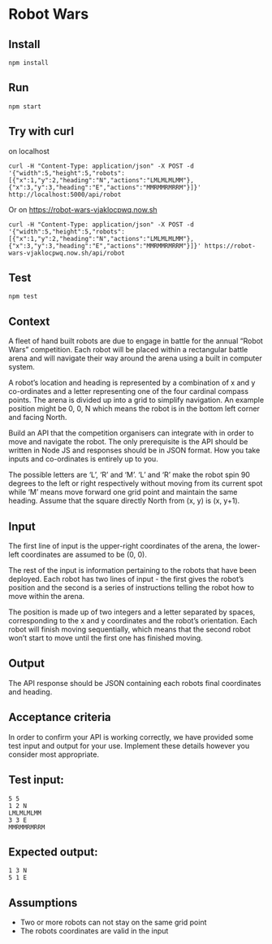 # Robot Wars


## Install

    npm install

## Run

    npm start

## Try with curl

on localhost

    curl -H "Content-Type: application/json" -X POST -d '{"width":5,"height":5,"robots":[{"x":1,"y":2,"heading":"N","actions":"LMLMLMLMM"},{"x":3,"y":3,"heading":"E","actions":"MMRMMRMRRM"}]}' http://localhost:5000/api/robot

Or on https://robot-wars-vjaklocpwq.now.sh

    curl -H "Content-Type: application/json" -X POST -d '{"width":5,"height":5,"robots":[{"x":1,"y":2,"heading":"N","actions":"LMLMLMLMM"},{"x":3,"y":3,"heading":"E","actions":"MMRMMRMRRM"}]}' https://robot-wars-vjaklocpwq.now.sh/api/robot

## Test

    npm test

## Context

A fleet of hand built robots are due to engage in battle for the annual “Robot Wars” competition. Each robot will be placed within a rectangular battle arena and will navigate their way around the arena using a built in computer system.

A robot’s location and heading is represented by a combination of x and y co-ordinates and a letter representing one of the four cardinal compass points. The arena is divided up into a grid to simplify navigation. An example position might be 0, 0, N which means the robot is in the bottom left corner and facing North.

Build an API that the competition organisers can integrate with in order to move and navigate the robot. The only prerequisite is the API should be written in Node JS and responses should be in JSON format. How you take inputs and co-ordinates is entirely up to you.

The possible letters are ‘L’, ‘R’ and ‘M’. ‘L’ and ‘R’ make the robot spin 90 degrees to the left or right respectively without moving from its current spot while ‘M’ means move forward one grid point and maintain the same heading. Assume that the square directly North from (x, y) is (x, y+1).


## Input

The first line of input is the upper-right coordinates of the arena, the lower-left coordinates are assumed to be (0, 0).

The rest of the input is information pertaining to the robots that have been deployed. Each robot has two lines of input - the first gives the robot’s position and the second is a series of instructions telling the robot how to move within the arena.

The position is made up of two integers and a letter separated by spaces, corresponding to the x and y coordinates and the robot’s orientation. Each robot will finish moving sequentially, which means that the second robot won’t start to move until the first one has finished moving.


## Output

The API response should be JSON containing each robots final coordinates and heading.


## Acceptance criteria


In order to confirm your API is working correctly, we have provided some test input and output for your use. Implement these details however you consider most appropriate.

## Test input:


    5 5
    1 2 N
    LMLMLMLMM
    3 3 E
    MMRMMRMRRM

## Expected output:


    1 3 N
    5 1 E

## Assumptions

- Two or more robots can not stay on the same grid point
- The robots coordinates are valid in the input
